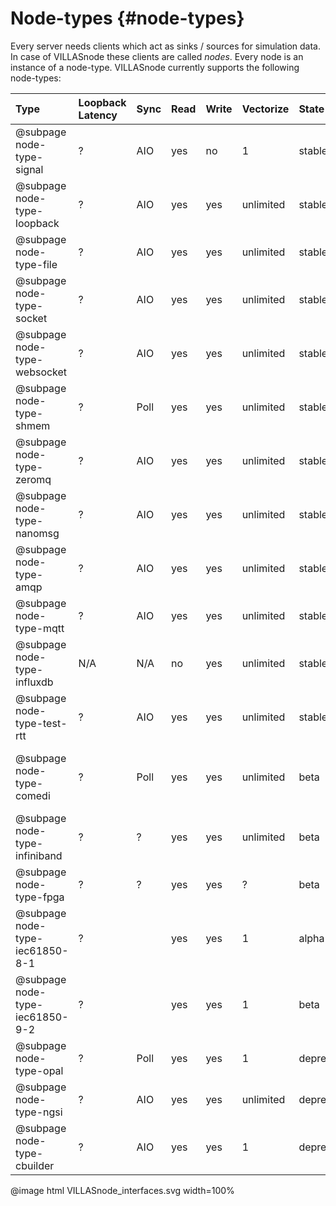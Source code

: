 # Node-types {#node-types}

Every server needs clients which act as sinks / sources for simulation data. In case of VILLASnode these clients are called _nodes_.
Every node is an instance of a node-type. VILLASnode currently supports the following node-types:

| Type                            | Loopback Latency | Sync  | Read | Write | Vectorize | State      | Comments |
| :--                             | :--              | :--   | :--  | :--   | :--       | :--        | :-- |
| @subpage node-type-signal       | ?                | AIO   | yes  | no    | 1         | stable     | |
| @subpage node-type-loopback     | ?                | AIO   | yes  | yes   | unlimited | stable     | |
| @subpage node-type-file         | ?                | AIO   | yes  | yes   | unlimited | stable     | |
| @subpage node-type-socket       | ?                | AIO   | yes  | yes   | unlimited | stable     | |
| @subpage node-type-websocket    | ?                | AIO   | yes  | yes   | unlimited | stable     | |
| @subpage node-type-shmem        | ?                | Poll  | yes  | yes   | unlimited | stable     | |
| @subpage node-type-zeromq       | ?                | AIO   | yes  | yes   | unlimited | stable     | |
| @subpage node-type-nanomsg      | ?                | AIO   | yes  | yes   | unlimited | stable     | |
| @subpage node-type-amqp         | ?                | AIO   | yes  | yes   | unlimited | stable     | |
| @subpage node-type-mqtt         | ?                | AIO   | yes  | yes   | unlimited | stable     | |
| @subpage node-type-influxdb     | N/A              | N/A   | no   | yes   | unlimited | stable     | |
| @subpage node-type-test-rtt     | ?                | AIO   | yes  | yes   | unlimited | stable     | Virtual node-type |
| @subpage node-type-comedi       | ?                | Poll  | yes  | yes   | unlimited | beta       | Support for a wide range of Analog/Digital Input/Output cards |
| @subpage node-type-infiniband   | ?                | ?     | yes  | yes   | unlimited | beta       | |
| @subpage node-type-fpga         | ?                | ?     | yes  | yes   | ?         | beta       | |
| @subpage node-type-iec61850-8-1 | ?                |       | yes  | yes   | 1         | alpha      | |
| @subpage node-type-iec61850-9-2 | ?                |       | yes  | yes   | 1         | beta       | |
| @subpage node-type-opal         | ?                | Poll  | yes  | yes   | 1         | deprecated | |
| @subpage node-type-ngsi         | ?                | AIO   | yes  | yes   | unlimited | deprecated | Use WebSockets for Live data |
| @subpage node-type-cbuilder     | ?                | AIO   | yes  | yes   | 1         | deprecated | |

@image html VILLASnode_interfaces.svg width=100%
